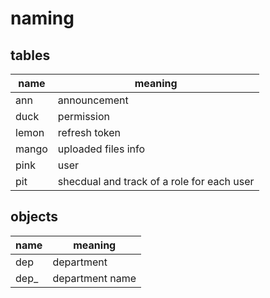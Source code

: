 # naming

## tables

| name  | meaning                                    |
| ----- | ------------------------------------------ |
| ann   | announcement                               |
| duck  | permission                                 |
| lemon | refresh token                              |
| mango | uploaded files info                        |
| pink  | user                                       |
| pit   | shecdual and track of a role for each user |

## objects

| name  | meaning         |
| ----- | --------------- |
| dep   | department      |
| dep\_ | department name |
